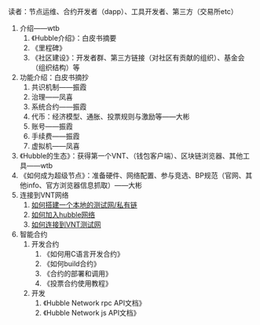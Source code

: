 读者：节点运维、合约开发者（dapp）、工具开发者、第三方（交易所etc）

1. 介绍——wtb
    1. 《Hubble介绍》：白皮书摘要
    1. 《里程碑》
    1. 《社区建设》：开发者群、第三方链接（对社区有贡献的组织）、基金会（组织结构）等
1. 功能介绍：白皮书摘抄
    1. 共识机制——振霞
    1. 治理——凤喜
    1. 系统合约——振霞
    1. 代币：经济模型、通胀、投票规则与激励等——大彬
    1. 账号——振霞
    1. 手续费——振霞
    1. 虚拟机——凤喜
1. 《Hubble的生态》：获得第一个VNT、（钱包客户端）、区块链浏览器、其他工具——wtb
1. 《如何成为超级节点》：准备硬件、网络配置、参与竞选、BP规范（官网、其他info、官方浏览器信息抓取）——大彬
1. 连接到VNT网络
    1. [如何搭建一个本地的测试网/私有链](../introduction/set-up-vnt-network/set-up-4-node-vnt-network.md)
    1. [如何加入hubble网络](./05-network/connect-to-hubble-network.md)
    1. [如何连接到VNT测试网](./05-network/connect-to-hubble-testnet.md)
1. 智能合约
    1. 开发合约
        1. 《如何用C语言开发合约》
        1. 《如何build合约》
        1. 《合约的部署和调用》
        1. 《投票合约使用教程》
    1. 开发
        1. 《Hubble Network rpc API文档》
        1. 《Hubble Network js API文档》